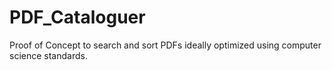 # PDF_Cataloguer
Proof of Concept to search and sort PDFs ideally optimized using computer science standards.
